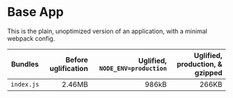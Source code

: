 # Base App

This is the plain, unoptimized version of an application, with a minimal
webpack config.

| Bundles    | Before uglification | Uglified, `NODE_ENV=production` | Uglified, production, & gzipped |
|------------|--------------------:|--------------------------------:|--------------------------------:|
| `index.js` |              2.46MB |                           986kB |                           266KB |
